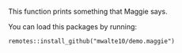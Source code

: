 This function prints something that Maggie says.

You can load this packages by running:
```
remotes::install_github("mwalte10/demo.maggie")
```
